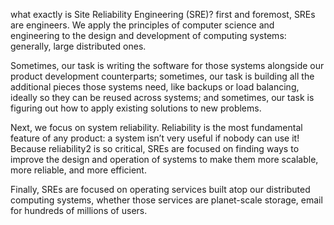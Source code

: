 what exactly is Site Reliability Engineering (SRE)?
first and foremost, SREs are engineers. We apply the principles of computer science and engineering to the design and development of computing systems: generally, large distributed ones.

Sometimes, our task is writing the software for those systems alongside our product development counterparts; sometimes, our task is building all the additional pieces those systems need, like backups or load balancing, ideally so they can be reused across systems; and sometimes, our task is figuring out how to apply existing solutions to new problems.

Next, we focus on system reliability.
Reliability is the most fundamental feature of any product: a system isn’t very useful if nobody can use it! Because reliability2 is so critical, SREs are focused on finding ways to improve the design and operation of systems to make them more scalable, more reliable, and more efficient.

Finally, SREs are focused on operating services built atop our distributed computing systems, whether those services are planet-scale storage, email for hundreds of millions of users.


